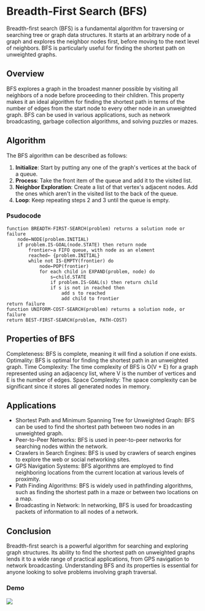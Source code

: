 # Breadth-First Search (BFS)

Breadth-first search (BFS) is a fundamental algorithm for traversing or searching tree or graph data structures. It starts at an arbitrary node of a graph and explores the neighbor nodes first, before moving to the next level of neighbors. BFS is particularly useful for finding the shortest path on unweighted graphs.

## Overview

BFS explores a graph in the broadest manner possible by visiting all neighbors of a node before proceeding to their children. This property makes it an ideal algorithm for finding the shortest path in terms of the number of edges from the start node to every other node in an unweighted graph. BFS can be used in various applications, such as network broadcasting, garbage collection algorithms, and solving puzzles or mazes.

## Algorithm

The BFS algorithm can be described as follows:

1. **Initialize**: Start by putting any one of the graph's vertices at the back of a queue.
2. **Process**: Take the front item of the queue and add it to the visited list.
3. **Neighbor Exploration**: Create a list of that vertex's adjacent nodes. Add the ones which aren't in the visited list to the back of the queue.
4. **Loop**: Keep repeating steps 2 and 3 until the queue is empty.

### Psudocode
    function BREADTH-FIRST-SEARCH(problem) returns a solution node or failure
        node←NODE(problem.INITIAL)
        if problem.IS-GOAL(node.STATE) then return node
            frontier←a FIFO queue, with node as an element
            reached← {problem.INITIAL}
            while not IS-EMPTY(frontier) do
                node←POP(frontier)
                for each child in EXPAND(problem, node) do
                    s←child.STATE
                    if problem.IS-GOAL(s) then return child
                    if s is not in reached then
                        add s to reached
                        add child to frontier
    return failure
    function UNIFORM-COST-SEARCH(problem) returns a solution node, or failure
    return BEST-FIRST-SEARCH(problem, PATH-COST)


## Properties of BFS
Completeness: BFS is complete, meaning it will find a solution if one exists.
Optimality: BFS is optimal for finding the shortest path in an unweighted graph.
Time Complexity: The time complexity of BFS is O(V + E) for a graph represented using an adjacency list, where V is the number of vertices and E is the number of edges.
Space Complexity: The space complexity can be significant since it stores all generated nodes in memory.
## Applications
- Shortest Path and Minimum Spanning Tree for Unweighted Graph: BFS can be used to find the shortest path between two nodes in an unweighted graph.
- Peer-to-Peer Networks: BFS is used in peer-to-peer networks for searching nodes within the network.
- Crawlers in Search Engines: BFS is used by crawlers of search engines to explore the web or social networking sites.
- GPS Navigation Systems: BFS algorithms are employed to find neighboring locations from the current location at various levels of proximity.
- Path Finding Algorithms: BFS is widely used in pathfinding algorithms, such as finding the shortest path in a maze or between two locations on a map.
- Broadcasting in Network: In networking, BFS is used for broadcasting packets of information to all nodes of a network.
## Conclusion
Breadth-first search is a powerful algorithm for searching and exploring graph structures. Its ability to find the shortest path on unweighted graphs lends it to a wide range of practical applications, from GPS navigation to network broadcasting. Understanding BFS and its properties is essential for anyone looking to solve problems involving graph traversal.


### Demo
![](https://aquarchitect.github.io/swift-algorithm-club/Breadth-First%20Search/Images/AnimatedExample.gif)
